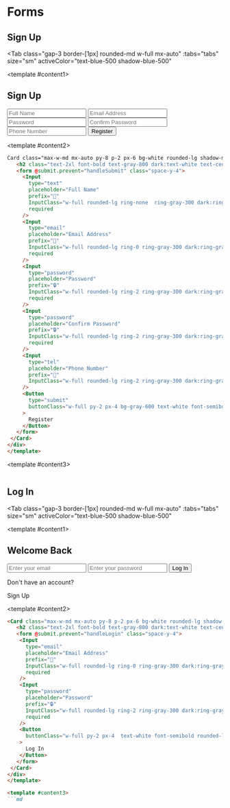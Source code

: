 # Forms

<script setup lang="ts">
import { ref } from 'vue'
const tabs = [
  { label: 'UI', value: 1, content: '' },
  { label: 'Slots', value: 2, content: ''}
];
const footerEnable = ref(true);
</script>

## Sign Up


<Tab 
     class="gap-3 border-[1px] rounded-md w-full mx-auto"
    :tabs="tabs" 
    size="sm"
    activeColor="text-blue-500 shadow-blue-500"
  >
<template #content1>
<div class="p-6 rounded-lg shadow-inner flex justify-center items-center">

<Card class="max-w-md mx-auto py-8 p-2 px-6 bg-white rounded-lg shadow-md dark:bg-gray-900">
    <h2 class="text-2xl font-bold text-gray-800 dark:text-white text-center mb-6">Sign Up</h2>
    <form @submit.prevent="handleSubmit" class="space-y-4">
      <Input
        type="text"
        placeholder="Full Name"
        prefix="👤"
        InputClass="w-full rounded-lg ring-none  ring-gray-300 dark:ring-gray-600"
        required
      />
      <Input
        type="email"
        placeholder="Email Address"
        prefix="📧"
        InputClass="w-full rounded-lg ring-0 ring-gray-300 dark:ring-gray-600"
        required
      />
      <Input
        type="password"
        placeholder="Password"
        prefix="🔒"
        InputClass="w-full rounded-lg ring-2 ring-gray-300 dark:ring-gray-600"
        required
      />
      <Input
        type="password"
        placeholder="Confirm Password"
        prefix="🔒"
        InputClass="w-full rounded-lg ring-2 ring-gray-300 dark:ring-gray-600"
        required
      />
      <Input
        type="tel"
        placeholder="Phone Number"
        prefix="📱"
        InputClass="w-full rounded-lg ring-2 ring-gray-300 dark:ring-gray-600"
      />
      <Button
        type="submit"
        buttonClass="w-full py-2 px-4 bg-gray-600 text-white font-semibold rounded-lg hover:bg-gray-400 focus:outline-none focus:ring-2 focus:ring-blue-500"
      >
        Register
      </Button>
    </form>
  </Card>
</div>
</template>

<template #content2>

 ```md
Card class="max-w-md mx-auto py-8 p-2 px-6 bg-white rounded-lg shadow-md dark:bg-gray-900">
    <h2 class="text-2xl font-bold text-gray-800 dark:text-white text-center mb-6">Sign Up</h2>
    <form @submit.prevent="handleSubmit" class="space-y-4">
      <Input
        type="text"
        placeholder="Full Name"
        prefix="👤"
        InputClass="w-full rounded-lg ring-none  ring-gray-300 dark:ring-gray-600"
        required
      />
      <Input
        type="email"
        placeholder="Email Address"
        prefix="📧"
        InputClass="w-full rounded-lg ring-0 ring-gray-300 dark:ring-gray-600"
        required
      />
      <Input
        type="password"
        placeholder="Password"
        prefix="🔒"
        InputClass="w-full rounded-lg ring-2 ring-gray-300 dark:ring-gray-600"
        required
      />
      <Input
        type="password"
        placeholder="Confirm Password"
        prefix="🔒"
        InputClass="w-full rounded-lg ring-2 ring-gray-300 dark:ring-gray-600"
        required
      />
      <Input
        type="tel"
        placeholder="Phone Number"
        prefix="📱"
        InputClass="w-full rounded-lg ring-2 ring-gray-300 dark:ring-gray-600"
      />
      <Button
        type="submit"
        buttonClass="w-full py-2 px-4 bg-gray-600 text-white font-semibold rounded-lg hover:bg-gray-400 focus:outline-none focus:ring-2 focus:ring-blue-500"
      >
        Register
      </Button>
    </form>
  </Card>
</div>
</template>

```
</template>

<template #content3>
```md
```
</template>
</Tab>  
  
  
  
  
  
  
  
  
  

## Log In

<Tab 
    class="gap-3 border-[1px] rounded-md w-full mx-auto"
    :tabs="tabs" 
    size="sm"
    activeColor="text-blue-500 shadow-blue-500"
  >
<template #content1>

<div class="p-6 rounded-lg shadow-inner flex justify-center items-center">
 <Card class="max-w-sm mx-auto py-10 px-8 bg-gradient-to-br from-purple-500 to-blue-600 text-white rounded-2xl shadow-2xl">
    <h2 class="text-3xl font-bold text-center mb-8">Welcome Back</h2>
    <form @submit.prevent="handleLogin" class="space-y-6">
      <Input
        type="email"
        placeholder="Enter your email"
        suffix="📧"
        InputClass="w-full rounded-full px-4 py-2 bg-white text-gray-800 focus:ring-2 focus:ring-purple-400 focus:outline-none"
        required
      />
      <Input
        type="password"
        placeholder="Enter your password"
        suffix="🔒"
        InputClass="w-full rounded-full px-4 py-2 bg-white text-gray-800 focus:ring-2 focus:ring-blue-400 focus:outline-none"
        required
      />
      <Button
        type="submit"
        buttonClass="w-full bg-purple-500  rounded-full font-bold ring-2 hover:shadow-lg  transition-all duration-300"
      >
        Log In
      </Button>
    </form>
    <div class="mt-6 text-center text-sm ">
      <p>
        Don't have an account? 
        <p  class="font-bold text-yellow-300 hover:cursor-pointer">Sign Up</p>
      </p>
    </div>
  </Card>
    </div>

</template>

<template #content2>

 ```md
<Card class="max-w-md mx-auto py-8 p-2 px-6 bg-white rounded-lg shadow-md dark:bg-gray-900">
    <h2 class="text-2xl font-bold text-gray-800 dark:text-white text-center mb-6">Log In</h2>
    <form @submit.prevent="handleLogin" class="space-y-4">
     <Input
       type="email"
       placeholder="Email Address"
       prefix="📧"
       InputClass="w-full rounded-lg ring-0 ring-gray-300 dark:ring-gray-600"
       required
     />
     <Input
       type="password"
       placeholder="Password"
       prefix="🔒"
       InputClass="w-full rounded-lg ring-2 ring-gray-300 dark:ring-gray-600"
       required
     />
     <Button
       buttonClass="w-full py-2 px-4  text-white font-semibold rounded-lg hover:bg-gray-400 focus:outline-none focus:ring-2 focus:ring-blue-500"
     >
       Log In
     </Button>
    </form>
  </Card>
</div>
</template>

<template #content3>
```md
```
</template>
</Tab>
